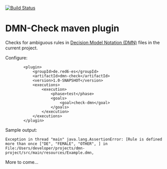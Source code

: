 [![Build Status](https://travis-ci.org/red6/dmn-check.svg?branch=master)](https://travis-ci.org/red6/dmn-check)

DMN-Check maven plugin
======================

Checks for ambiguous rules in [Decision Model Notation (DMN)](https://en.wikipedia.org/wiki/Decision_Model_and_Notation) files in the current project.


Configure:
		
	        <plugin>
                <groupId>de.red6-es</groupId>
                <artifactId>dmn-check</artifactId>
                <version>1.0-SNAPSHOT</version>
                <executions>
                    <execution>
                        <phase>test</phase>
                        <goals>
                            <goal>check-dmn</goal>
                        </goals>
                    </execution>
                </executions>
            </plugin>


Sample output:

    Exception in thread "main" java.lang.AssertionError: [Rule is defined more than once ["DE", "FEMALE", "OTHER", ] in File:/Users/developer/projects/dmn-project/src/main/resources/Example.dmn,


More to come...
